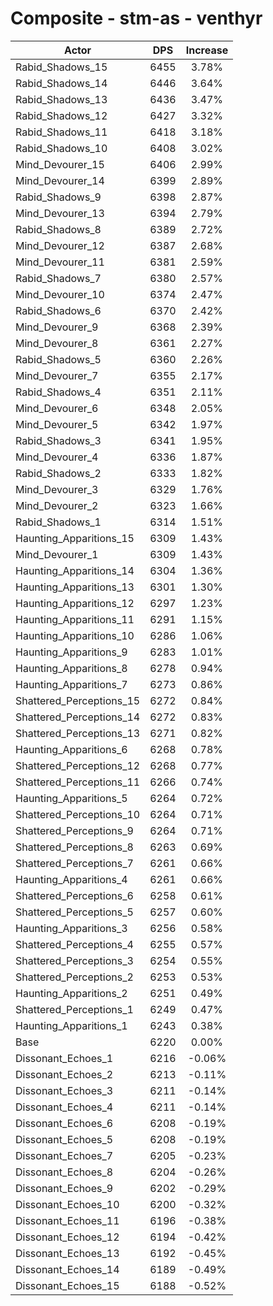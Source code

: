 # Composite - stm-as - venthyr
| Actor | DPS | Increase |
|---|:---:|:---:|
|Rabid_Shadows_15|6455|3.78%|
|Rabid_Shadows_14|6446|3.64%|
|Rabid_Shadows_13|6436|3.47%|
|Rabid_Shadows_12|6427|3.32%|
|Rabid_Shadows_11|6418|3.18%|
|Rabid_Shadows_10|6408|3.02%|
|Mind_Devourer_15|6406|2.99%|
|Mind_Devourer_14|6399|2.89%|
|Rabid_Shadows_9|6398|2.87%|
|Mind_Devourer_13|6394|2.79%|
|Rabid_Shadows_8|6389|2.72%|
|Mind_Devourer_12|6387|2.68%|
|Mind_Devourer_11|6381|2.59%|
|Rabid_Shadows_7|6380|2.57%|
|Mind_Devourer_10|6374|2.47%|
|Rabid_Shadows_6|6370|2.42%|
|Mind_Devourer_9|6368|2.39%|
|Mind_Devourer_8|6361|2.27%|
|Rabid_Shadows_5|6360|2.26%|
|Mind_Devourer_7|6355|2.17%|
|Rabid_Shadows_4|6351|2.11%|
|Mind_Devourer_6|6348|2.05%|
|Mind_Devourer_5|6342|1.97%|
|Rabid_Shadows_3|6341|1.95%|
|Mind_Devourer_4|6336|1.87%|
|Rabid_Shadows_2|6333|1.82%|
|Mind_Devourer_3|6329|1.76%|
|Mind_Devourer_2|6323|1.66%|
|Rabid_Shadows_1|6314|1.51%|
|Haunting_Apparitions_15|6309|1.43%|
|Mind_Devourer_1|6309|1.43%|
|Haunting_Apparitions_14|6304|1.36%|
|Haunting_Apparitions_13|6301|1.30%|
|Haunting_Apparitions_12|6297|1.23%|
|Haunting_Apparitions_11|6291|1.15%|
|Haunting_Apparitions_10|6286|1.06%|
|Haunting_Apparitions_9|6283|1.01%|
|Haunting_Apparitions_8|6278|0.94%|
|Haunting_Apparitions_7|6273|0.86%|
|Shattered_Perceptions_15|6272|0.84%|
|Shattered_Perceptions_14|6272|0.83%|
|Shattered_Perceptions_13|6271|0.82%|
|Haunting_Apparitions_6|6268|0.78%|
|Shattered_Perceptions_12|6268|0.77%|
|Shattered_Perceptions_11|6266|0.74%|
|Haunting_Apparitions_5|6264|0.72%|
|Shattered_Perceptions_10|6264|0.71%|
|Shattered_Perceptions_9|6264|0.71%|
|Shattered_Perceptions_8|6263|0.69%|
|Shattered_Perceptions_7|6261|0.66%|
|Haunting_Apparitions_4|6261|0.66%|
|Shattered_Perceptions_6|6258|0.61%|
|Shattered_Perceptions_5|6257|0.60%|
|Haunting_Apparitions_3|6256|0.58%|
|Shattered_Perceptions_4|6255|0.57%|
|Shattered_Perceptions_3|6254|0.55%|
|Shattered_Perceptions_2|6253|0.53%|
|Haunting_Apparitions_2|6251|0.49%|
|Shattered_Perceptions_1|6249|0.47%|
|Haunting_Apparitions_1|6243|0.38%|
|Base|6220|0.00%|
|Dissonant_Echoes_1|6216|-0.06%|
|Dissonant_Echoes_2|6213|-0.11%|
|Dissonant_Echoes_3|6211|-0.14%|
|Dissonant_Echoes_4|6211|-0.14%|
|Dissonant_Echoes_6|6208|-0.19%|
|Dissonant_Echoes_5|6208|-0.19%|
|Dissonant_Echoes_7|6205|-0.23%|
|Dissonant_Echoes_8|6204|-0.26%|
|Dissonant_Echoes_9|6202|-0.29%|
|Dissonant_Echoes_10|6200|-0.32%|
|Dissonant_Echoes_11|6196|-0.38%|
|Dissonant_Echoes_12|6194|-0.42%|
|Dissonant_Echoes_13|6192|-0.45%|
|Dissonant_Echoes_14|6189|-0.49%|
|Dissonant_Echoes_15|6188|-0.52%|

